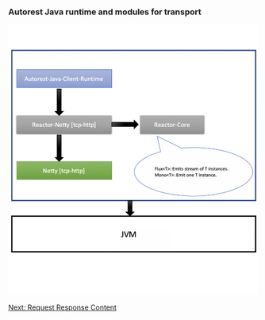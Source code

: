### Autorest Java runtime and modules for transport

![alt text](https://github.com/anuchandy/jva-http-pipeline/blob/immutable-pipeline/doc/Runtime_Transport_Layers.png)

[Next: Request Response Content](https://github.com/anuchandy/jva-http-pipeline/blob/immutable-pipeline/doc/Request_Response_Content.md)



